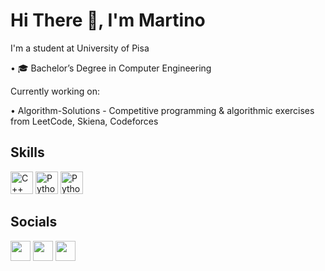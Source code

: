 # Hi There 👋, I'm Martino

I'm a student at University of Pisa

• 🎓 Bachelor’s Degree in Computer Engineering

Currently working on:

• Algorithm-Solutions - Competitive programming & algorithmic exercises from LeetCode, Skiena, Codeforces

## Skills

<a href="https://docs.microsoft.com/en-us/cpp/?view=msvc-170" rel="nofollow"><img src="https://upload.wikimedia.org/wikipedia/commons/1/18/ISO_C%2B%2B_Logo.svg" width="36" height="36" alt="C++" style="max-width: 100%; height: auto; max-height: 36px;"></a>
<a href="https://www.python.org/" rel="nofollow"><img src="https://raw.githubusercontent.com/danielcranney/readme-generator/main/public/icons/skills/python-colored.svg" width="36" height="36" alt="Python" style="max-width: 100%; height: auto; max-height: 36px;"></a>
<a href="https://www.mysql.com/" rel="nofollow"><img src="https://toppng.com/uploads/preview/mysql-logo-png-image-11660514413jvwkcjh4av.png" width="36" height="36" alt="Python" style="max-width: 100%; height: auto; max-height: 36px;"></a>


## Socials

<a href="https://www.github.com/martinolai"><img src="https://raw.githubusercontent.com/danielcranney/readme-generator/main/public/icons/socials/github.svg" width="32" height="32" style="max-width: 100%; height: auto; max-height: 32px;"></a>
<a href="https://www.linkedin.com/in/martino-lai/" rel="nofollow"><img src="https://raw.githubusercontent.com/danielcranney/readme-generator/main/public/icons/socials/linkedin.svg" width="32" height="32" style="max-width: 100%; height: auto; max-height: 32px;"></a>
<a href="https://telegram.me/SmartMarty" rel="nofollow"><img height="32" width="32" src="https://camo.githubusercontent.com/d3e445496a7d9bfe28c77a58b057240a8827d9d5f356be9092681a46375f6491/68747470733a2f2f75706c6f61642e77696b696d656469612e6f72672f77696b6970656469612f636f6d6d6f6e732f7468756d622f382f38322f54656c656772616d5f6c6f676f2e7376672f3130323470782d54656c656772616d5f6c6f676f2e7376672e706e67" data-canonical-src="https://upload.wikimedia.org/wikipedia/commons/thumb/8/82/Telegram_logo.svg/1024px-Telegram_logo.svg.png" style="max-width: 100%; height: auto; max-height: 32px;"></a> 

